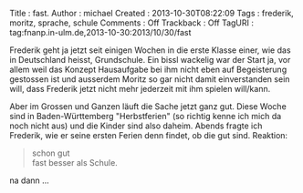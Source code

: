 Title     : fast.
Author    : michael
Created   : 2013-10-30T08:22:09
Tags      : frederik, moritz, sprache, schule
Comments  : Off
Trackback : Off
TagURI    : tag:fnanp.in-ulm.de,2013-10-30:2013/10/30/fast

Frederik geht ja jetzt seit einigen Wochen in die erste Klasse einer, wie
das in Deutschland heisst, Grundschule. Ein bissl wackelig war der Start
ja, vor allem weil das Konzept Hausaufgabe bei ihm nicht eben auf
Begeisterung gestossen ist und ausserdem Moritz so gar nicht damit
einverstanden sein will, dass Frederik jetzt nicht mehr jederzeit mit ihm
spielen will/kann.

Aber im Grossen und Ganzen läuft die Sache jetzt ganz gut. Diese Woche
sind in Baden-Württemberg "Herbstferien" (so richtig kenne ich mich da
noch nicht aus) und die Kinder sind also daheim. Abends fragte ich
Frederik, wie er seine ersten Ferien denn findet, ob die gut sind.
Reaktion:

> schon gut  
> fast besser als Schule.

na dann ...
